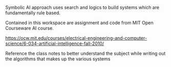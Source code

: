 Symbolic AI approach uses search and logics to build systems which are fundamentally rule based.

Contained in this workspace are assignment and code from MIT Open Courseware AI course.

https://ocw.mit.edu/courses/electrical-engineering-and-computer-science/6-034-artificial-intelligence-fall-2010/

Reference the class notes to better understand the subject while writing out the algorithms that makes up the various systems
